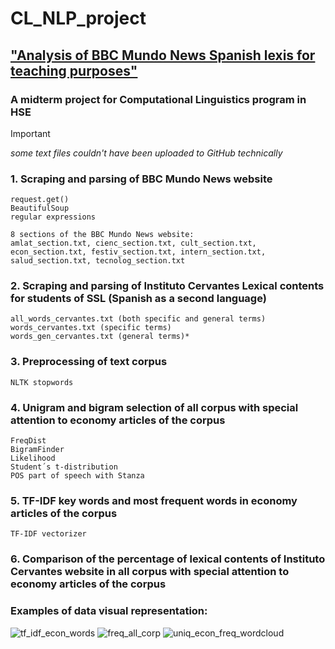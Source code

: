 # CL_NLP_project 
## ["Analysis of BBC Mundo News Spanish lexis for teaching purposes"](https://view.genially.com/67b8d17fc1dc50bb869a581b/presentation-clnlpproject)
### A midterm project for Computational Linguistics program in HSE 



>[!IMPORTANT] 
>*some text files couldn't have been uploaded to GitHub technically*

### 1. Scraping and parsing of BBC Mundo News website
   ```
   request.get()
   BeautifulSoup
   regular expressions
   ```
```
8 sections of the BBC Mundo News website:
amlat_section.txt, cienc_section.txt, cult_section.txt, econ_section.txt, festiv_section.txt, intern_section.txt, salud_section.txt, tecnolog_section.txt
```

### 2. Scraping and parsing of Instituto Cervantes Lexical contents for students of SSL (Spanish as a second language) 
```
all_words_cervantes.txt (both specific and general terms)
words_cervantes.txt (specific terms)
words_gen_cervantes.txt (general terms)*
```

### 3. Preprocessing of text corpus
```
NLTK stopwords
```

### 4. Unigram and bigram selection of all corpus with special attention to economy articles of the corpus 
```
FreqDist
BigramFinder
Likelihood
Student´s t-distribution
POS part of speech with Stanza
```

### 5. TF-IDF key words and most frequent words in economy articles of the corpus
```
TF-IDF vectorizer
```

### 6. Comparison of the percentage of lexical contents of Instituto Cervantes website in all corpus with special attention to economy articles of the corpus

### Examples of data visual representation:
  ![tf_idf_econ_words](https://github.com/user-attachments/assets/6a230a03-d72e-4dc7-bfa9-0cce46d779a8)
 ![freq_all_corp](https://github.com/user-attachments/assets/23e72eb7-1691-4869-9e2b-c26b2c11fe94)
   ![uniq_econ_freq_wordcloud](https://github.com/user-attachments/assets/0bab7951-f764-4cfe-8f2d-399cd0a91c71)
